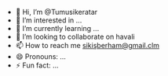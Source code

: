 - 👋 Hi, I’m @Tumusikeratar
- 👀 I’m interested in ...
- 🌱 I’m currently learning ...
- 💞️ I’m looking to collaborate on havali
- 📫 How to reach me sikişberham@gmail.clm
- 😄 Pronouns: ...
- ⚡ Fun fact: ...

<!---
Tumusikeratar/Tumusikeratar is a ✨ special ✨ repository because its `README.md` (this file) appears on your GitHub profile.
You can click the Preview link to take a look at your changes.
--->
